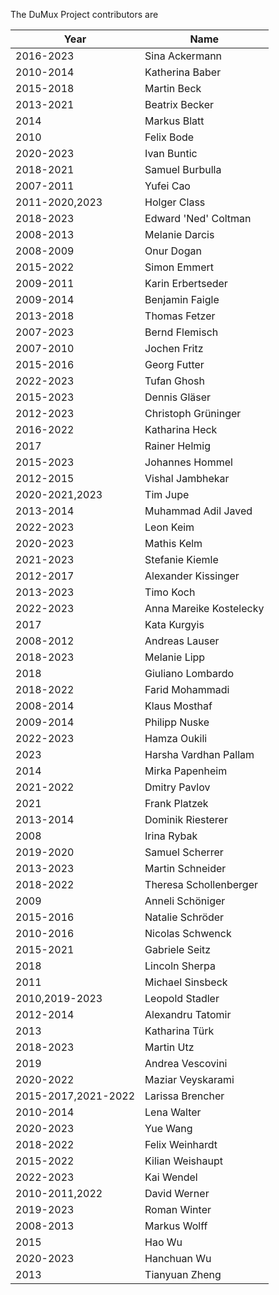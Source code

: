 The DuMux Project contributors are

| Year       | Name                       |
|------------|----------------------------|
| 2016-2023  | Sina Ackermann             |
| 2010-2014  | Katherina Baber            |
| 2015-2018  | Martin Beck                |
| 2013-2021  | Beatrix Becker             |
| 2014       | Markus Blatt               |
| 2010       | Felix Bode                 |
| 2020-2023  | Ivan Buntic                |
| 2018-2021  | Samuel Burbulla            |
| 2007-2011  | Yufei Cao                  |
| 2011-2020,2023  | Holger Class          |
| 2018-2023  | Edward 'Ned' Coltman       |
| 2008-2013  | Melanie Darcis             |
| 2008-2009  | Onur Dogan                 |
| 2015-2022  | Simon Emmert               |
| 2009-2011  | Karin Erbertseder          |
| 2009-2014  | Benjamin Faigle            |
| 2013-2018  | Thomas Fetzer              |
| 2007-2023  | Bernd Flemisch             |
| 2007-2010  | Jochen Fritz               |
| 2015-2016  | Georg Futter               |
| 2022-2023  | Tufan Ghosh                |
| 2015-2023  | Dennis Gläser              |
| 2012-2023  | Christoph Grüninger        |
| 2016-2022  | Katharina Heck             |
| 2017       | Rainer Helmig              |
| 2015-2023  | Johannes Hommel            |
| 2012-2015  | Vishal Jambhekar           |
| 2020-2021,2023  | Tim Jupe              |
| 2013-2014  | Muhammad Adil Javed        |
| 2022-2023  | Leon Keim                  |
| 2020-2023  | Mathis Kelm                |
| 2021-2023  | Stefanie Kiemle            |
| 2012-2017  | Alexander Kissinger        |
| 2013-2023  | Timo Koch                  |
| 2022-2023  | Anna Mareike Kostelecky    |
| 2017       | Kata Kurgyis               |
| 2008-2012  | Andreas Lauser             |
| 2018-2023  | Melanie Lipp               |
| 2018       | Giuliano Lombardo          |
| 2018-2022  | Farid Mohammadi            |
| 2008-2014  | Klaus Mosthaf              |
| 2009-2014  | Philipp Nuske              |
| 2022-2023  | Hamza Oukili               |
| 2023       | Harsha Vardhan Pallam      |
| 2014       | Mirka Papenheim            |
| 2021-2022  | Dmitry Pavlov              |
| 2021       | Frank Platzek              |
| 2013-2014  | Dominik Riesterer          |
| 2008       | Irina Rybak                |
| 2019-2020  | Samuel Scherrer            |
| 2013-2023  | Martin Schneider           |
| 2018-2022  | Theresa Schollenberger     |
| 2009       | Anneli Schöniger           |
| 2015-2016  | Natalie Schröder           |
| 2010-2016  | Nicolas Schwenck           |
| 2015-2021  | Gabriele Seitz             |
| 2018       | Lincoln Sherpa             |
| 2011       | Michael Sinsbeck           |
| 2010,2019-2023  | Leopold Stadler       |
| 2012-2014  | Alexandru Tatomir          |
| 2013       | Katharina Türk             |
| 2018-2023  | Martin Utz                 |
| 2019       | Andrea Vescovini           |
| 2020-2022  | Maziar Veyskarami          |
| 2015-2017,2021-2022  | Larissa Brencher |
| 2010-2014  | Lena Walter                |
| 2020-2023  | Yue Wang                   |
| 2018-2022  | Felix Weinhardt            |
| 2015-2022  | Kilian Weishaupt           |
| 2022-2023  | Kai Wendel                 |
| 2010-2011,2022  | David Werner          |
| 2019-2023  | Roman Winter               |
| 2008-2013  | Markus Wolff               |
| 2015       | Hao Wu                     |
| 2020-2023  | Hanchuan Wu                |
| 2013       | Tianyuan Zheng             |
